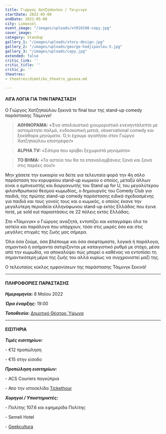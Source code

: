 ```yaml
---
title: Γιώργος Χατζηπαυλου / Ταιμινγκ
startDate: 2022-05-08
endDate: 2022-05-08
city: Limassol
event_image: "/images/uploads/xt010108-copy.jpg"
cover_image: ''
category: Standup
gallery_1: "/images/uploads/story-design.jpg"
gallery_2: "/images/uploads/george-hadjipavlou-5.jpg"
gallery_3: "/images/uploads/copy.jpg"
extended: false
critic_link: ''
critic_title: ''
critic_p: ''
theatres:
- theatres/dimotiko_theatro_ypsona.md

---
```

#### ΛΙΓΑ ΛΟΓΙΑ ΓΙΑ ΤΗΝ ΠΑΡΑΣΤΑΣΗ

Ο Γιώργος Χατζηπαύλου ξεκινά το final tour της stand-up comedy παράστασης Τάιμινγκ!

> **ΑΘΗΝΟΡΑΜΑ:** «Ένα απολαυστικό χιουμοριστικό ενενηντάλεπτο με ασταμάτητο παλμό, ενδοσκοπική ματιά, observational comedy και ξεκάθαρα μηνύματα. Ό,τι έχουμε αγαπήσει στον Γιώργο Χατζηπαύλου επιστρέφει!»

> **ALPHA TV:** «Σάτιρα που κρύβει ξεχωριστά μηνύματα»

> **ΤΟ ΒΗΜΑ:** «Τα αστεία του θα τα επαναλαμβάνεις ξανά και ξανά στις παρέες σου!»

Μην χάσετε την ευκαιρία να δείτε για τελευταία φορά την 4η σόλο παράσταση του κορυφαίου stand-up κωμικού ο οποίος, μεταξύ άλλων είναι ο εμπνευστής και διοργανωτής του Stand up for U, του μεγαλύτερου φιλανθρωπικού θεσμού κωμωδίας, ο δημιουργός του Comedy Club για παιδιά, της πρώτης stand-up comedy παράστασης ειδικά σχεδιασμένης για παιδιά και τους γονείς τους και ο κωμικός, ο οποίος έκανε την μεγαλύτερη περιοδεία ελληνόφωνου stand-up εκτός Ελλάδας που έγινε ποτέ, με sold out παραστάσεις σε 22 πόλεις εκτός Ελλάδας.

Στο «Τάιμινγκ» ο Γιώργος αναζητά, εντοπίζει και καταγράφει όλα τα αστεία και παράλογα που υπάρχουν, τόσο στις μικρές όσο και στις μεγάλες στιγμές της ζωής μας σήμερα.

Όλα όσα ζούμε, όσα βλέπουμε και όσα σκεφτόμαστε, λογικά ή παράλογα, σημαντικά ή ασήμαντα σατιρίζονται με καταιγιστικό ρυθμό με στόχο, μέσα από την κωμωδία, να αποκαλύψει πώς μπορεί ο καθένας να εντοπίσει τη σημαντικότερη μέρα της ζωής του αλλά κυρίως να συγχρονιστεί μαζί της.

Ο τελευταίος κύκλος εμφανίσεων της παράστασης Τάιμινγκ ξεκινά!

***

#### ΠΛΗΡΟΦΟΡΙΕΣ ΠΑΡΑΣΤΑΣΗΣ

**_Ημερομηνία:_** 8 Μαϊου 2022

**_Ώρα έναρξης:_** 19:00

**_Τοποθεσία:_** [Δημοτικό Θέατρο Ύψωνα](https://www.google.com/maps/place/%CE%94%CE%B7%CE%BC%CE%BF%CF%84%CE%B9%CE%BA%CF%8C+%CE%98%CE%AD%CE%B1%CF%84%CF%81%CE%BF+%CE%8E%CF%88%CF%89%CE%BD%CE%B1/@34.6912512,32.952975,17z/data=!3m1!4b1!4m5!3m4!1s0x14e731ccd67fcb41:0x56c15c90cd4662c2!8m2!3d34.6912517!4d32.9551659 "Δημοτικό Θέατρο Ύψωνα")

***

#### ΕΙΣΙΤΗΡΙΑ

**_Τιμές εισιτηρίων:_**

\- €12 προπώληση

\- €15 στην είσοδο

**_Προπώληση εισιτηρίων:_**

\- ACS Couriers παγκύπρια

\- Απο την ιστοσελίδα [Tickethour](https://shop.tickethour.com/ticketmaster_se_3707.html "Tickethour")

**_Χορηγοί / Υποστηρικτές:_**

\- Πολίτης 107.6 και εφημερίδα Πολίτης

\- Semeli Hotel

\- [Geekcultura](https://geekcultura.com/ "Geek cultura")